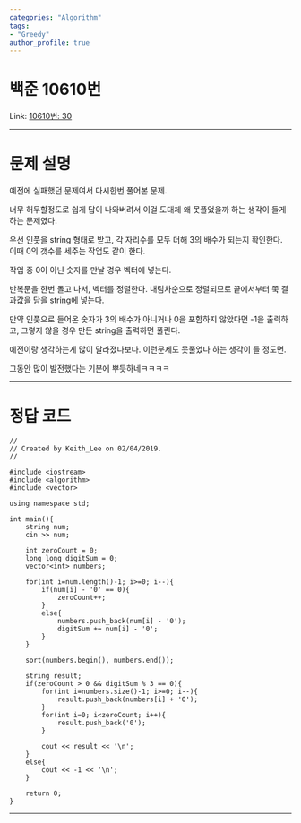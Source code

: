 ```yaml
---
categories: "Algorithm"
tags: 
- "Greedy"
author_profile: true
---
```

# 백준 10610번
Link: [10610번: 30][BOJLink]

[BOJLink]: https://www.acmicpc.net/problem/10610
<hr/>

# 문제 설명
예전에 실패했던 문제여서 다시한번 풀어본 문제.

너무 허무할정도로 쉽게 답이 나와버려서 이걸 도대체 왜 못풀었을까 하는 생각이 들게 하는 문제였다.

우선 인풋을 string 형태로 받고, 각 자리수를 모두 더해 3의 배수가 되는지 확인한다. 이때 0의 갯수를 세주는 작업도 같이 한다.

작업 중 0이 아닌 숫자를 만날 경우 벡터에 넣는다.

반복문을 한번 돌고 나서, 벡터를 정렬한다. 내림차순으로 정렬되므로 끝에서부터 쭉 결과값을 담을 string에 넣는다.

만약 인풋으로 들어온 숫자가 3의 배수가 아니거나 0을 포함하지 않았다면 -1을 출력하고, 그렇지 않을 경우 만든 string을 출력하면 풀린다.

에전이랑 생각하는게 많이 달라졌나보다. 이런문제도 못풀었나 하는 생각이 들 정도면.

그동안 많이 발전했다는 기분에 뿌듯하네ㅋㅋㅋㅋ
<hr/>

# 정답 코드
```
//
// Created by Keith_Lee on 02/04/2019.
//

#include <iostream>
#include <algorithm>
#include <vector>

using namespace std;

int main(){
    string num;
    cin >> num;

    int zeroCount = 0;
    long long digitSum = 0;
    vector<int> numbers;

    for(int i=num.length()-1; i>=0; i--){
        if(num[i] - '0' == 0){
            zeroCount++;
        }
        else{
            numbers.push_back(num[i] - '0');
            digitSum += num[i] - '0';
        }
    }

    sort(numbers.begin(), numbers.end());

    string result;
    if(zeroCount > 0 && digitSum % 3 == 0){
        for(int i=numbers.size()-1; i>=0; i--){
            result.push_back(numbers[i] + '0');
        }
        for(int i=0; i<zeroCount; i++){
            result.push_back('0');
        }

        cout << result << '\n';
    }
    else{
        cout << -1 << '\n';
    }

    return 0;
}
```
<hr/>